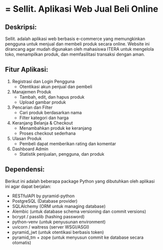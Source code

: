 =
                 Sellit.
       Aplikasi Web Jual Beli Online
=
Deskripsi:
----------
Sellit. adalah aplikasi web berbasis e-commerce yang memungkinkan pengguna untuk menjual dan membeli produk secara online.
Website ini dirancang agar mudah digunakan oleh mahasiswa ITERA untuk mengelola toko, menampilkan produk, dan memfasilitasi transaksi dengan aman.

Fitur Aplikasi:
---------------
1. Registrasi dan Login Pengguna
   - Otentikasi akun penjual dan pembeli
2. Manajemen Produk
   - Tambah, edit, dan hapus produk
   - Upload gambar produk
3. Pencarian dan Filter
   - Cari produk berdasarkan nama
   - Filter kategori dan harga
4. Keranjang Belanja & Checkout
   - Menambahkan produk ke keranjang
   - Proses checkout sederhana
5. Ulasan Produk
   - Pembeli dapat memberikan rating dan komentar
6. Dashboard Admin
   - Statistik penjualan, pengguna, dan produk

Dependensi:
-----------
Berikut ini adalah beberapa package Python yang dibutuhkan oleh aplikasi ini agar dapat berjalan:

- RESTfulAPI by pyramid-python
- PostgreSQL (Database provider)
- SQLAlchemy (ORM untuk managing database)
- Alembic (untuk database schema versioning dan commit versions)
- bcrypt / passlib (hashing password)
- python-venv (untuk penyusunan environment)
- uvicorn / waitress (server WSGI/ASGI)
- pyramid_jwt (untuk otentikasi berbasis token)
- pyramid_tm + zope (untuk menyusun commit ke database secara otomatis)

